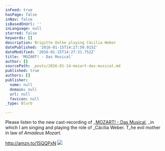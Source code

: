 ```yaml
---
inFeed: true
hasPage: false
inNav: false
isBasedOnUrl: ''
inLanguage: null
starred: false
keywords: []
description: Brigitte Oelke playing Cäcilia Weber
datePublished: '2016-01-15T14:27:50.015Z'
dateModified: '2016-01-15T14:27:31.752Z'
title: 'MOZART! - Das Musical'
author: []
sourcePath: _posts/2016-01-14-mozart-das-musical.md
published: true
authors: []
publisher:
  name: null
  domain: null
  url: null
  favicon: null
_type: Blurb

---
```

Please listen to the new cast-recording of _[MOZART! - Das Musical][0], _in which I am singing and playing the role of _Cäcilia Weber. T_he evil mother in law of _Amadeus Mozart_.

http://amzn.to/1SQQPxN
![](https://s3-us-west-2.amazonaws.com/the-grid-img/p/ac809dfb04bda14041a3fd6c99f6bbfc58d94cd3.jpg)

[0]: http://www.musicalvienna.at/index.php/de/spielplan/production/173560